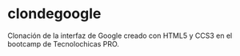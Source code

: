 # clondegoogle
Clonación de la interfaz de Google creado con HTML5 y CCS3 en el bootcamp de Tecnolochicas PRO.
